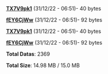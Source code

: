 [**TX7V9pk1**](/data/TX7V9pk1.txt) (31/12/22 - 06:51)- 40 bytes

[**fEY6CjWw**](/data/fEY6CjWw.txt) (31/12/22 - 06:51)- 92 bytes

[**TX7V9pk1**](/data/TX7V9pk1.txt) (31/12/22 - 06:51)- 40 bytes

[**fEY6CjWw**](/data/fEY6CjWw.txt) (31/12/22 - 06:51)- 92 bytes

**Total Datas**: 2369

**Total Size**: 14.98 MB / 15.0 MB